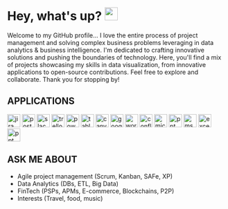 # Hey, what's up? <img src="https://media.tenor.com/SNL9_xhZl9oAAAAi/waving-hand-joypixels.gif" width="30"/>

<p align="left">Welcome to my GitHub profile... I love the entire process of project management and solving complex business problems leveraging in data analytics & business intelligence. I'm dedicated to crafting innovative solutions and pushing the boundaries of technology. Here, you'll find a mix of projects showcasing my skills in data visualization, from innovative applications to open-source contributions. Feel free to explore and collaborate. Thank you for stopping by! </p>

## APPLICATIONS

<div align="left">
  <img src="https://img.shields.io/badge/Jira-0052CC?logo=jira&logoColor=white&style=for-the-badge" height="30" alt="jira logo"  />
  <img src="https://img.shields.io/badge/Postman-FF6C37?logo=postman&logoColor=black&style=for-the-badge" height="30" alt="postman logo"  />
  <img src="https://img.shields.io/badge/Slack-4A154B?logo=slack&logoColor=white&style=for-the-badge" height="30" alt="slack logo"  />
  <img src="https://img.shields.io/badge/Trello-0052CC?logo=trello&logoColor=white&style=for-the-badge" height="30" alt="trello logo"  />
  <img src="https://img.shields.io/badge/power_bi-F2C811?style=for-the-badge&logo=powerbi&logoColor=black" height="30" alt="powerbi logo"  />
  <img src="https://img.shields.io/badge/Tableau-E97627?style=for-the-badge&logo=Tableau&logoColor=white" height="30" alt="tableau logo"  />
  <img src="https://img.shields.io/badge/Canva-00C4CC?logo=canva&logoColor=black&style=for-the-badge" height="30" alt="canva logo"  />
  <img src="https://img.shields.io/badge/Google-4285F4?logo=google&logoColor=white&style=for-the-badge" height="30" alt="google logo"  />
  <img src="https://img.shields.io/badge/WordPress-21759B?logo=wordpress&logoColor=white&style=for-the-badge" height="30" alt="wordpress logo"  />
  <img src="https://img.shields.io/badge/Confluence-172B4D?logo=confluence&logoColor=white&style=for-the-badge" height="30" alt="confluence logo"  />
  <img src="https://img.shields.io/badge/Microsoft SQL Server-CC2927?logo=microsoftsqlserver&logoColor=white&style=for-the-badge" height="30" alt="microsoftsqlserver logo"  />
  <img src="https://img.shields.io/badge/Microsoft_PowerPoint-B7472A?style=for-the-badge&logo=microsoft-powerpoint&logoColor=white" height="30" alt="ppt"  />
  <img src="https://img.shields.io/badge/Microsoft_Office-D83B01?style=for-the-badge&logo=microsoft-office&logoColor=white" height="30" alt="ms office"  />
  <img src="https://img.shields.io/badge/Microsoft_Excel-217346?style=for-the-badge&logo=microsoft-excel&logoColor=white" height="30" alt="excel"  />
  <img src="https://img.shields.io/badge/Microsoft_PowerPoint-B7472A?style=for-the-badge&logo=microsoft-powerpoint&logoColor=white" height="30" alt="ppt"  />
  
</div>

###

<h2 align="left">ASK ME ABOUT</h2>

<p align="left">  
  
- Agile project management (Scrum, Kanban, SAFe, XP)
- Data Analytics (DBs, ETL, Big Data)
- FinTech (PSPs, APMs, E-commerce, Blockchains, P2P)
- Interests (Travel, food, music)</p>


###

